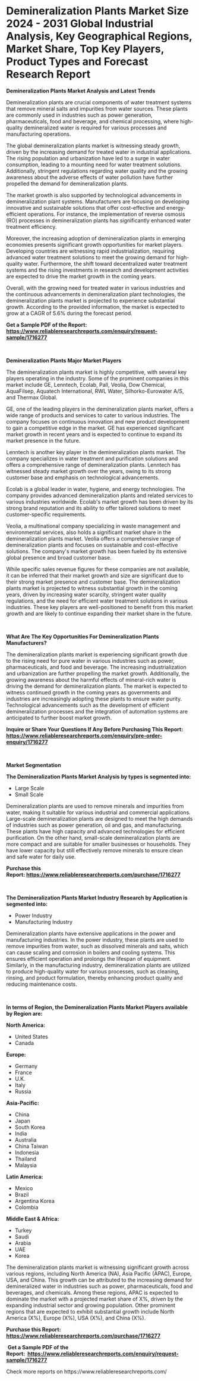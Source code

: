 <p><h1>Demineralization Plants Market Size 2024 - 2031 Global Industrial Analysis, Key Geographical Regions, Market Share, Top Key Players, Product Types and Forecast Research Report</h1></p><p><strong>Demineralization Plants Market Analysis and Latest Trends</strong></p>
<p><p>Demineralization plants are crucial components of water treatment systems that remove mineral salts and impurities from water sources. These plants are commonly used in industries such as power generation, pharmaceuticals, food and beverage, and chemical processing, where high-quality demineralized water is required for various processes and manufacturing operations.</p><p>The global demineralization plants market is witnessing steady growth, driven by the increasing demand for treated water in industrial applications. The rising population and urbanization have led to a surge in water consumption, leading to a mounting need for water treatment solutions. Additionally, stringent regulations regarding water quality and the growing awareness about the adverse effects of water pollution have further propelled the demand for demineralization plants.</p><p>The market growth is also supported by technological advancements in demineralization plant systems. Manufacturers are focusing on developing innovative and sustainable solutions that offer cost-effective and energy-efficient operations. For instance, the implementation of reverse osmosis (RO) processes in demineralization plants has significantly enhanced water treatment efficiency.</p><p>Moreover, the increasing adoption of demineralization plants in emerging economies presents significant growth opportunities for market players. Developing countries are witnessing rapid industrialization, requiring advanced water treatment solutions to meet the growing demand for high-quality water. Furthermore, the shift toward decentralized water treatment systems and the rising investments in research and development activities are expected to drive the market growth in the coming years.</p><p>Overall, with the growing need for treated water in various industries and the continuous advancements in demineralization plant technologies, the demineralization plants market is projected to experience substantial growth. According to the provided information, the market is expected to grow at a CAGR of 5.6% during the forecast period.</p></p>
<p><strong>Get a Sample PDF of the Report:&nbsp; <a href="https://www.reliableresearchreports.com/enquiry/request-sample/1716277">https://www.reliableresearchreports.com/enquiry/request-sample/1716277</a></strong></p>
<p>&nbsp;</p>
<p><strong>Demineralization Plants Major Market Players</strong></p>
<p><p>The demineralization plants market is highly competitive, with several key players operating in the industry. Some of the prominent companies in this market include GE, Lenntech, Ecolab, Pall, Veolia, Dow Chemical, AquaFilsep, Aquatech International, RWL Water, Silhorko-Eurowater A/S, and Thermax Global. </p><p>GE, one of the leading players in the demineralization plants market, offers a wide range of products and services to cater to various industries. The company focuses on continuous innovation and new product development to gain a competitive edge in the market. GE has experienced significant market growth in recent years and is expected to continue to expand its market presence in the future.</p><p>Lenntech is another key player in the demineralization plants market. The company specializes in water treatment and purification solutions and offers a comprehensive range of demineralization plants. Lenntech has witnessed steady market growth over the years, owing to its strong customer base and emphasis on technological advancements.</p><p>Ecolab is a global leader in water, hygiene, and energy technologies. The company provides advanced demineralization plants and related services to various industries worldwide. Ecolab's market growth has been driven by its strong brand reputation and its ability to offer tailored solutions to meet customer-specific requirements.</p><p>Veolia, a multinational company specializing in waste management and environmental services, also holds a significant market share in the demineralization plants market. Veolia offers a comprehensive range of demineralization plants and focuses on sustainable and cost-effective solutions. The company's market growth has been fueled by its extensive global presence and broad customer base.</p><p>While specific sales revenue figures for these companies are not available, it can be inferred that their market growth and size are significant due to their strong market presence and customer base. The demineralization plants market is projected to witness substantial growth in the coming years, driven by increasing water scarcity, stringent water quality regulations, and the need for efficient water treatment solutions in various industries. These key players are well-positioned to benefit from this market growth and are likely to continue expanding their market share in the future.</p></p>
<p>&nbsp;</p>
<p><strong>What Are The Key Opportunities For Demineralization Plants Manufacturers?</strong></p>
<p><p>The demineralization plants market is experiencing significant growth due to the rising need for pure water in various industries such as power, pharmaceuticals, and food and beverage. The increasing industrialization and urbanization are further propelling the market growth. Additionally, the growing awareness about the harmful effects of mineral-rich water is driving the demand for demineralization plants. The market is expected to witness continued growth in the coming years as governments and industries are increasingly adopting these plants to ensure water purity. Technological advancements such as the development of efficient demineralization processes and the integration of automation systems are anticipated to further boost market growth.</p></p>
<p><strong>Inquire or Share Your Questions If Any Before Purchasing This Report: <a href="https://www.reliableresearchreports.com/enquiry/pre-order-enquiry/1716277">https://www.reliableresearchreports.com/enquiry/pre-order-enquiry/1716277</a></strong></p>
<p>&nbsp;</p>
<p><strong>Market Segmentation</strong></p>
<p><strong>The Demineralization Plants Market Analysis by types is segmented into:</strong></p>
<p><ul><li>Large Scale</li><li>Small Scale</li></ul></p>
<p><p>Demineralization plants are used to remove minerals and impurities from water, making it suitable for various industrial and commercial applications. Large-scale demineralization plants are designed to meet the high demands of industries such as power generation, oil and gas, and manufacturing. These plants have high capacity and advanced technologies for efficient purification. On the other hand, small-scale demineralization plants are more compact and are suitable for smaller businesses or households. They have lower capacity but still effectively remove minerals to ensure clean and safe water for daily use.</p></p>
<p><strong>Purchase this Report:&nbsp;<a href="https://www.reliableresearchreports.com/purchase/1716277">https://www.reliableresearchreports.com/purchase/1716277</a></strong></p>
<p>&nbsp;</p>
<p><strong>The Demineralization Plants Market Industry Research by Application is segmented into:</strong></p>
<p><ul><li>Power Industry</li><li>Manufacturing Industry</li></ul></p>
<p><p>Demineralization plants have extensive applications in the power and manufacturing industries. In the power industry, these plants are used to remove impurities from water, such as dissolved minerals and salts, which can cause scaling and corrosion in boilers and cooling systems. This ensures efficient operation and prolongs the lifespan of equipment. Similarly, in the manufacturing industry, demineralization plants are utilized to produce high-quality water for various processes, such as cleaning, rinsing, and product formulation, thereby enhancing product quality and reducing maintenance costs.</p></p>
<p>&nbsp;</p>
<p><strong>In terms of Region, the Demineralization Plants Market Players available by Region are:</strong></p>
<p>
    <p> <strong> North America: </strong>
        <ul>
            <li>United States</li>
            <li>Canada</li>
        </ul>
        </p> 
    <p> <strong> Europe: </strong>
        <ul>
            <li>Germany</li>
            <li>France</li>
            <li>U.K.</li>
            <li>Italy</li>
            <li>Russia</li>
        </ul>
        </p> 
    <p> <strong> Asia-Pacific: </strong>
        <ul>
            <li>China</li>
            <li>Japan</li>
            <li>South Korea</li>
            <li>India</li>
            <li>Australia</li>
            <li>China Taiwan</li>
            <li>Indonesia</li>
            <li>Thailand</li>
            <li>Malaysia</li>
        </ul>
        </p> 
    <p> <strong> Latin America: </strong>
        <ul>
            <li>Mexico</li>
            <li>Brazil</li>
            <li>Argentina Korea</li>
            <li>Colombia</li>
        </ul>
        </p> 
    <p> <strong> Middle East & Africa: </strong>
        <ul>
            <li>Turkey</li>
            <li>Saudi</li>
            <li>Arabia</li>
            <li>UAE</li>
            <li>Korea</li>
        </ul>
    </p>
    </p>
<p><p>The demineralization plants market is witnessing significant growth across various regions, including North America (NA), Asia Pacific (APAC), Europe, USA, and China. This growth can be attributed to the increasing demand for demineralized water in industries such as power, pharmaceuticals, food and beverages, and chemicals. Among these regions, APAC is expected to dominate the market with a projected market share of X%, driven by the expanding industrial sector and growing population. Other prominent regions that are expected to exhibit substantial growth include North America (X%), Europe (X%), USA (X%), and China (X%).</p></p>
<p><strong>Purchase this Report: <a href="https://www.reliableresearchreports.com/purchase/1716277">https://www.reliableresearchreports.com/purchase/1716277</a></strong></p>
<p>&nbsp;<strong>Get a Sample PDF of the Report:&nbsp;&nbsp;<a href="https://www.reliableresearchreports.com/enquiry/request-sample/1716277">https://www.reliableresearchreports.com/enquiry/request-sample/1716277</a></strong></p>
<p><strong></strong></p>
<p>Check more reports on https://www.reliableresearchreports.com/</p>